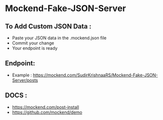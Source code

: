 # Mockend-Fake-JSON-Server

## To Add Custom JSON Data :
- Paste your JSON data in the .mockend.json file 
- Commit your change
- Your endpoint is ready 

## Endpoint: 
- Example : https://mockend.com/SudirKrishnaaRS/Mockend-Fake-JSON-Server/posts


## DOCS : 
- https://mockend.com/post-install
- https://github.com/mockend/demo
